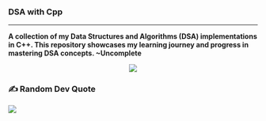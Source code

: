 ### DSA with Cpp
---
<b>A collection of my Data Structures and Algorithms (DSA) implementations in C++. This repository showcases my learning journey and progress in mastering DSA concepts. ~Uncomplete</b>




<div align="center">
  <img src="https://profile-counter.glitch.me/Salik-Seraj/count.svg?"  />
</div>

###

### ✍️ Random Dev Quote
![](https://quotes-github-readme.vercel.app/api?type=horizontal&theme=radical)
